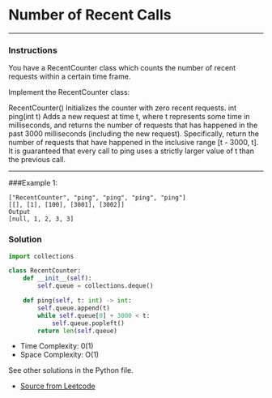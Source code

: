 # Number of Recent Calls

---
### Instructions
You have a RecentCounter class which counts the number of recent requests within a certain time frame.

Implement the RecentCounter class:

RecentCounter() Initializes the counter with zero recent requests.
int ping(int t) Adds a new request at time t, where t represents some time in milliseconds, and returns the number of requests that has happened in the past 3000 milliseconds (including the new request). Specifically, return the number of requests that have happened in the inclusive range [t - 3000, t].
It is guaranteed that every call to ping uses a strictly larger value of t than the previous call.

---

###Example 1:

```
["RecentCounter", "ping", "ping", "ping", "ping"]
[[], [1], [100], [3001], [3002]]
Output
[null, 1, 2, 3, 3]
```
### Solution

```py
import collections

class RecentCounter:
    def __init__(self):
        self.queue = collections.deque()

    def ping(self, t: int) -> int:
        self.queue.append(t)
        while self.queue[0] + 3000 < t:
            self.queue.popleft()
        return len(self.queue)
```

* Time Complexity: 0(1)
* Space Complexity: O(1)


See other solutions in the Python file.


* [Source from Leetcode](https://leetcode.com/problems/number-of-recent-calls/?envType=study-plan-v2&envId=leetcode-75)